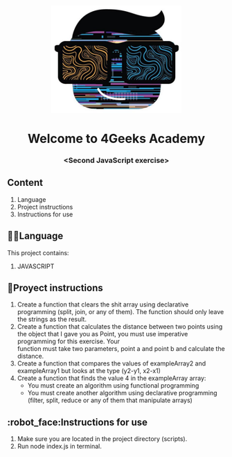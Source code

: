 <p align="center">
	<img
		width="300"
		alt="4Geeks Academy"
		src="https://github.com/4GeeksAcademy/About-4Geeks-Academy/blob/master/site/static/background_art.jpg?raw=true">
</p>


<h1 align="center">Welcome to 4Geeks Academy</h1>


<h3 align="center">&lt;Second JavaScript exercise&gt;</h3>

## Content

1. Language
2. Project instructions
3. Instructions for use

## 👩‍💻Language
<p>This project contains:</p>

<ol>
    <li>JAVASCRIPT</li>
</ol>

## 📝Proyect instructions

1. Create a function that clears the shit array using declarative programming (split, join, or any of them). The function should only leave the strings as the result.
2. Create a function that calculates the distance between two points using the object that I gave you as Point, you must use imperative programming for this exercise. Your   
   function must take two parameters, point a and point b and calculate the distance.
3. Create a function that compares the values of exampleArray2 and exampleArray1 but looks at the type (y2-y1, x2-x1)
4. Create a function that finds the value 4 in the exampleArray array:
   - You must create an algorithm using functional programming
   - You must create another algorithm using declarative programming (filter, split, reduce or any of them that manipulate arrays)

## :robot_face:Instructions for use

1. Make sure you are located in the project directory (scripts).
2. Run node index.js in terminal.
